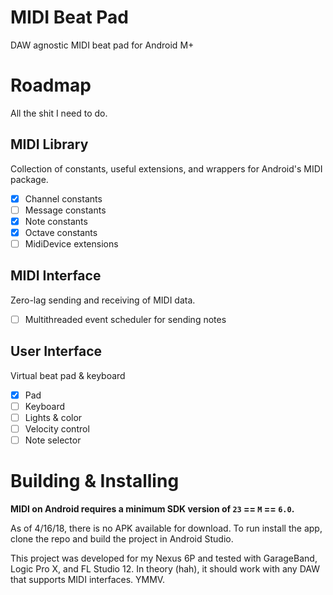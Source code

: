 # MIDI Beat Pad
DAW agnostic MIDI beat pad for Android M+

# Roadmap
All the shit I need to do.

## MIDI Library
Collection of constants, useful extensions, and wrappers for Android's MIDI package. 
- [x] Channel constants
- [ ] Message constants
- [x] Note constants
- [x] Octave constants
- [ ] MidiDevice extensions

## MIDI Interface
Zero-lag sending and receiving of MIDI data.
- [ ] Multithreaded event scheduler for sending notes

## User Interface
Virtual beat pad & keyboard
- [x] Pad
- [ ] Keyboard
- [ ] Lights & color
- [ ] Velocity control
- [ ] Note selector

# Building & Installing
**MIDI on Android requires a minimum SDK version of `23` == `M` == `6.0`.**

As of 4/16/18, there is no APK available for download. To run install the app, clone the repo and build the project in Android Studio. 

This project was developed for my Nexus 6P and tested with GarageBand, Logic Pro X, and FL Studio 12. In theory (hah), it should work with any DAW that supports MIDI interfaces. YMMV.